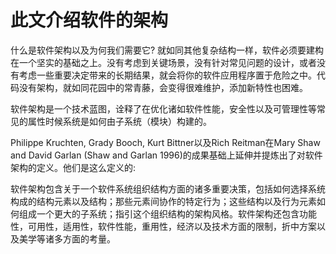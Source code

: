 此文介绍软件的架构                                        
==================




什么是软件架构以及为何我们需要它?
就如同其他复杂结构一样，软件必须要建构在一个坚实的基础之上。没有考虑到关键场景，没有针对常见问题的设计，或者没有考虑一些重要决定带来的长期结果，就会将你的软件应用程序置于危险之中。代码没有架构，就如同花园中的常青藤，会变得很难维护，添加新特性也困难。

软件架构是一个技术蓝图，诠释了在优化诸如软件性能，安全性以及可管理性等常见的属性时候系统是如何由子系统（模块）构建的。

Philippe Kruchten, Grady Booch, Kurt Bittner以及Rich Reitman在Mary Shaw and David Garlan (Shaw and Garlan 1996)的成果基础上延伸并提炼出了对软件架构的定义。他们是这么定义的:

软件架构包含关于一个软件系统组织结构方面的诸多重要决策，包括如何选择系统构成的结构元素以及结构；那些元素间协作的特定行为；这些结构以及行为元素如何组成一个更大的子系统；指引这个组织结构的架构风格。软件架构还包含功能性，可用性，适用性，软件性能，重用性，经济以及技术方面的限制，折中方案以及美学等诸多方面的考量。

